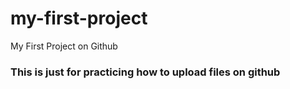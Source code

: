 # my-first-project
My First Project on Github

### This is just for practicing how to upload files on github


